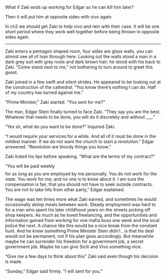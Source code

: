 What if Zaki ends up working for Edgar so he can kill him later?

Then it will put him at opposite sides with vivo again.

In ch2 we should get Zaki to help vivo and rein with their case. It will be one short period where they work well together before being thrown in opposite sides again.

- - - -

Zaki enters a pentagon shaped room, four sides  are glass walls, you can almost see all of Ixan through here. 
Looking out the walls stood a man in a dark grey suit with grey roots and dark brown hair; he stood with his back to Zaki. “Come stand next to me,” not bothering to turn around to greet this guest.

Zaki joined in a few swift and silent strides. He appeared to be looking out at the construction of the cathedral. “You know there’s nothing I can do. Half of my country has turned against me.”

“Prime Minister,” Zaki started. “You sent for me?”

The man, Edgar Stein finally turned to face Zaki. “They say you are the best. Whatever that needs to be done, you will do it discretely and without ___.”

“Yes sir, what do you want to be done?” Inquired Zaki.

“I would require your services for a while. And all of it must be done in the mildest manner. If we do not want the church to start a revolution.” Edgar answered. “Revolution are bloody things you know.”

Zaki licked his lips before speaking. “What are the terms of my contract?”

“You will be paid weekly $$$$ for as long as you are employed by me personally. You do not work for the state. You work for me; and no one is to know about it. I am sure the compensation is fair, that you should not have to seek outside contracts. You are not to take hits from other party,” Edgar explained.

The wage was ten times more what Zaki earned, and sometimes he would occasionally skimp meals between work. Steady employment was hard to for a man who spent his later childhood years on the streets picking off shop keepers. As much as he loved freelancing, and the opportunities and information gained from working for one mafia boss one week and the local police the next. A chance like this would be a nice break from the constant hunt. And he knew something Prime Minister Stein didn’t , is that his deal would not be permanent, not if his plan goes accordingly. But meanwhile maybe he can surrender his freedom for a government job, a secret government job. Maybe he can give Sicili and Vivo something nice.

“Give me a few days to think about this” Zaki said even though his decision is made.

“Sunday,” Edgar said firmly. “I will sent for you.”